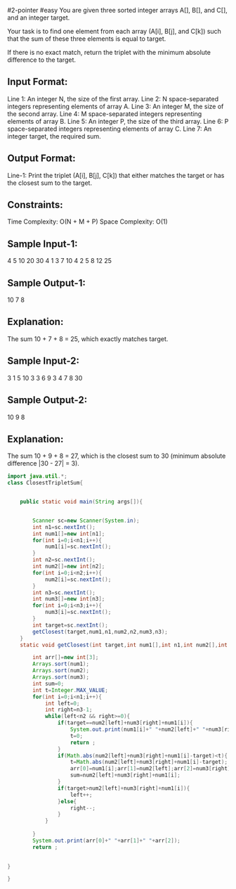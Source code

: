 #2-pointer 
#easy You are given three sorted integer arrays A[], B[], and C[], and an integer target.

Your task is to find one element from each array (A[i], B[j], and C[k]) such that the sum of these three elements is equal to target.

If there is no exact match, return the triplet with the minimum absolute difference to the target.

Input Format:
-------------
Line 1: An integer N, the size of the first array.
Line 2: N space-separated integers representing elements of array A.
Line 3: An integer M, the size of the second array.
Line 4: M space-separated integers representing elements of array B.
Line 5: An integer P, the size of the third array.
Line 6: P space-separated integers representing elements of array C.
Line 7: An integer target, the required sum.

Output Format:
--------------
Line-1: Print the triplet (A[i], B[j], C[k]) that either matches the target or has the closest sum to the target.

Constraints:
------------
Time Complexity: O(N + M + P)
Space Complexity: O(1)

Sample Input-1:
---------------
4
5 10 20 30
4
1 3 7 10
4
2 5 8 12
25

Sample Output-1:
----------------
10 7 8

Explanation:
-------------
The sum 10 + 7 + 8 = 25, which exactly matches target.


Sample Input-2:
---------------
3
1 5 10
3
3 6 9
3
4 7 8
30

Sample Output-2:
----------------
10 9 8

Explanation:
------------
The sum 10 + 9 + 8 = 27, which is the closest sum to 30 (minimum absolute difference |30 - 27| = 3).

```java
import java.util.*;
class ClosestTripletSum{


    public static void main(String args[]){


        Scanner sc=new Scanner(System.in);
        int n1=sc.nextInt();
        int num1[]=new int[n1];
        for(int i=0;i<n1;i++){
            num1[i]=sc.nextInt();
        }
        int n2=sc.nextInt();
        int num2[]=new int[n2];
        for(int i=0;i<n2;i++){
            num2[i]=sc.nextInt();
        }
        int n3=sc.nextInt();
        int num3[]=new int[n3];
        for(int i=0;i<n3;i++){
            num3[i]=sc.nextInt();
        }
        int target=sc.nextInt();
        getClosest(target,num1,n1,num2,n2,num3,n3);
    }
    static void getClosest(int target,int num1[],int n1,int num2[],int n2,int num3[],int n3){

        int arr[]=new int[3];
        Arrays.sort(num1);
        Arrays.sort(num2);
        Arrays.sort(num3);
        int sum=0;
        int t=Integer.MAX_VALUE;
        for(int i=0;i<n1;i++){
	        int left=0;
            int right=n3-1;
            while(left<n2 && right>=0){
                if(target==num2[left]+num3[right]+num1[i]){
                    System.out.print(num1[i]+" "+num2[left]+" "+num3[right]);
                    t=0;
                    return ;
                }
                if(Math.abs(num2[left]+num3[right]+num1[i]-target)<t){
		            t=Math.abs(num2[left]+num3[right]+num1[i]-target);
                    arr[0]=num1[i];arr[1]=num2[left];arr[2]=num3[right];
                    sum=num2[left]+num3[right]+num1[i];
                }
                if(target>num2[left]+num3[right]+num1[i]){
	                left++;
                }else{
	                right--;
                }
            }
            
        }
        System.out.print(arr[0]+" "+arr[1]+" "+arr[2]);
        return ;
    

}

}
```